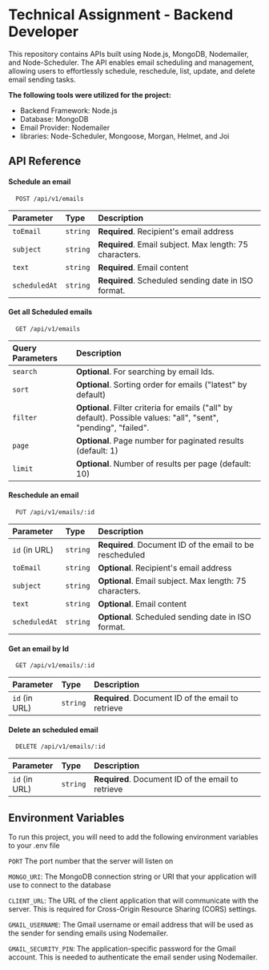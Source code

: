 # **Technical Assignment - Backend Developer**

This repository contains APIs built using Node.js, MongoDB, Nodemailer, and Node-Scheduler. The API enables email scheduling and management, allowing users to effortlessly schedule, reschedule, list, update, and delete email sending tasks.

**The following tools were utilized for the project:**

- Backend Framework: Node.js
- Database: MongoDB
- Email Provider: Nodemailer
- libraries: Node-Scheduler, Mongoose, Morgan, Helmet, and Joi


## API Reference

#### Schedule an email

```http
  POST /api/v1/emails
```

| Parameter | Type     | Description                |
| :-------- | :------- | :------------------------- |
| `toEmail` | `string` | **Required**. Recipient's email address |
| `subject` | `string` | **Required**. Email subject. Max length: 75 characters. |
| `text` | `string` | **Required**. Email content |
| `scheduledAt` | `string` | **Required**. Scheduled sending date in ISO format. |

#### Get all Scheduled emails

```http
  GET /api/v1/emails
```

|  Query Parameters | Description                       |
| :-------- | :-------------------------------- |
| `search`      |  **Optional**. For searching by email Ids. |
| `sort`      |  **Optional**. Sorting order for emails ("latest" by default) |
| `filter`      |  **Optional**. Filter criteria for emails ("all" by default). Possible values: "all", "sent", "pending", "failed". |
| `page`      |  **Optional**. Page number for paginated results (default: 1) |
| `limit`      |  **Optional**. Number of results per page (default: 10) |

#### Reschedule an email

```http
  PUT /api/v1/emails/:id
```

| Parameter | Type     | Description                |
| :-------- | :------- | :------------------------- |
| `id` (in URL) | `string` | **Required**. Document ID of the email to be rescheduled |
| `toEmail` | `string` | **Optional**. Recipient's email address |
| `subject` | `string` | **Optional**. Email subject. Max length: 75 characters. |
| `text` | `string` | **Optional**. Email content |
| `scheduledAt` | `string` | **Optional**. Scheduled sending date in ISO format. |

#### Get an email by Id

```http
  GET /api/v1/emails/:id
```

| Parameter | Type     | Description                |
| :-------- | :------- | :------------------------- |
| `id` (in URL) | `string` | **Required**. Document ID of the email to retrieve |

#### Delete an scheduled email

```http
  DELETE /api/v1/emails/:id
```

| Parameter | Type     | Description                |
| :-------- | :------- | :------------------------- |
| `id` (in URL) | `string` | **Required**. Document ID of the email to retrieve |



## Environment Variables

To run this project, you will need to add the following environment variables to your .env file

`PORT` The port number that the server will listen on

`MONGO_URI`: The MongoDB connection string or URI that your application will use to connect to the database

`CLIENT_URL`: The URL of the client application that will communicate with the server. This is required for Cross-Origin Resource Sharing (CORS) settings.

`GMAIL_USERNAME`: The Gmail username or email address that will be used as the sender for sending emails using Nodemailer.

`GMAIL_SECURITY_PIN`: The application-specific password for the Gmail account. This is needed to authenticate the email sender using Nodemailer.

